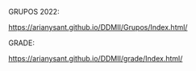 GRUPOS 2022:

 https://arianysant.github.io/DDMII/Grupos/Index.html/

GRADE:

 https://arianysant.github.io/DDMII/grade/Index.html/



 

